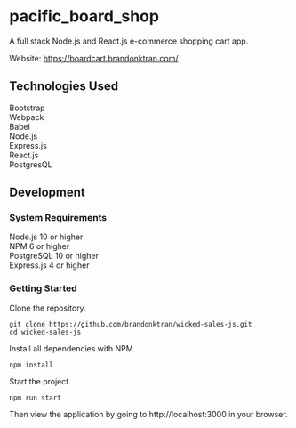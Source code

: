 # pacific_board_shop
A full stack Node.js and React.js e-commerce shopping cart app.

Website: https://boardcart.brandonktran.com/

## Technologies Used
Bootstrap<br/>
Webpack<br/> 
Babel<br/>
Node.js<br/>
Express.js<br/>
React.js <br>
PostgresQL


## Development
### System Requirements
Node.js 10 or higher <br>
NPM 6 or higher <br>
PostgreSQL 10 or higher <br>
Express.js 4 or higher

### Getting Started
Clone the repository.
```console
git clone https://github.com/brandonktran/wicked-sales-js.git
cd wicked-sales-js
```

Install all dependencies with NPM.
```console
npm install
```

Start the project.
```console
npm run start
```
Then view the application by going to http://localhost:3000 in your browser.
